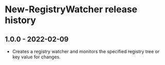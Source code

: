 # New-RegistryWatcher release history

## 1.0.0 - 2022-02-09

* Creates a registry watcher and monitors the specified registry tree or key value for changes.